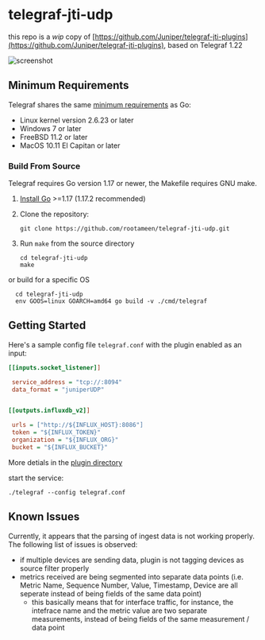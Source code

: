 
# telegraf-jti-udp

this repo is a _wip_ copy of [https://github.com/Juniper/telegraf-jti-plugins](https://github.com/Juniper/telegraf-jti-plugins), based on Telegraf 1.22

![screenshot](https://i.imgur.com/LAzrRwA.png)

## Minimum Requirements

Telegraf shares the same [minimum requirements][] as Go:

- Linux kernel version 2.6.23 or later
- Windows 7 or later
- FreeBSD 11.2 or later
- MacOS 10.11 El Capitan or later

[minimum requirements]: https://github.com/golang/go/wiki/MinimumRequirements#minimum-requirements

### Build From Source

Telegraf requires Go version 1.17 or newer, the Makefile requires GNU make.

1. [Install Go](https://golang.org/doc/install) >=1.17 (1.17.2 recommended)
2. Clone the repository:

   ```shell
   git clone https://github.com/rootameen/telegraf-jti-udp.git
   ```

3. Run `make` from the source directory

   ```shell
   cd telegraf-jti-udp
   make
   ```

or build for a specific OS

 ```shell
   cd telegraf-jti-udp
   env GOOS=linux GOARCH=amd64 go build -v ./cmd/telegraf
   ```

## Getting Started

Here's a sample config file `telegraf.conf` with the plugin enabled as an input:

```ini
[[inputs.socket_listener]]

 service_address = "tcp://:8094"
 data_format = "juniperUDP"


[[outputs.influxdb_v2]]

 urls = ["http://${INFLUX_HOST}:8086"]
 token = "${INFLUX_TOKEN}"
 organization = "${INFLUX_ORG}"
 bucket = "${INFLUX_BUCKET}"
```

More detials in the [plugin directory](https://github.com/rootameen/telegraf-jti-udp/tree/master/plugins/parsers/juniperUDP)

start the service:

```shell
./telegraf --config telegraf.conf
```

## Known Issues

Currently, it appears that the parsing of ingest data is not working properly. The following list of issues is observed:

- if multiple devices are sending data, plugin is not tagging devices as source filter properly
- metrics received are being segmented into separate data points (i.e. Metric Name, Sequence Number, Value, Timestamp, Device are all seperate instead of being fields of the same data point)
  - this basically means that for interface traffic, for instance, the intefrace name and the metric value are two separate measurements, instead of being fields of the same measurement / data point
